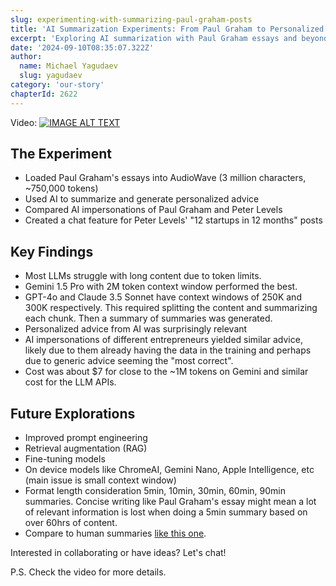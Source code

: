 ```yaml
---
slug: experimenting-with-summarizing-paul-graham-posts
title: 'AI Summarization Experiments: From Paul Graham to Personalized Advice'
excerpt: 'Exploring AI summarization with Paul Graham essays and beyond'
date: '2024-09-10T08:35:07.322Z'
author:
  name: Michael Yagudaev
  slug: yagudaev
category: 'our-story'
chapterId: 2622
---
```


Video:
[![IMAGE ALT TEXT](http://img.youtube.com/vi/oL6k7GV0uvo/0.jpg)](http://www.youtube.com/watch?v=oL6k7GV0uvo 'Video Title')

## The Experiment

- Loaded Paul Graham's essays into AudioWave (3 million characters, ~750,000 tokens)
- Used AI to summarize and generate personalized advice
- Compared AI impersonations of Paul Graham and Peter Levels
- Created a chat feature for Peter Levels' "12 startups in 12 months" posts

## Key Findings

- Most LLMs struggle with long content due to token limits.
- Gemini 1.5 Pro with 2M token context window performed the best.
- GPT-4o and Claude 3.5 Sonnet have context windows of 250K and 300K respectively. This required splitting the content and summarizing each chunk. Then a summary of summaries was generated.
- Personalized advice from AI was surprisingly relevant
- AI impersonations of different entrepreneurs yielded similar advice, likely due to them already having the data in the training and perhaps due to generic advice seeming the "most correct".
- Cost was about $7 for close to the ~1M tokens on Gemini and similar cost for the LLM APIs.

## Future Explorations

- Improved prompt engineering
- Retrieval augmentation (RAG)
- Fine-tuning models
- On device models like ChromeAI, Gemini Nano, Apple Intelligence, etc (main issue is small context window)
- Format length consideration 5min, 10min, 30min, 60min, 90min summaries. Concise writing like Paul Graham's essay might mean a lot of relevant information is lost when doing a 5min summary based on over 60hrs of content.
- Compare to human summaries [like this one](https://www.audiowaveai.com/p/3723-summary-human---part-1).

Interested in collaborating or have ideas? Let's chat!

P.S. Check the video for more details.
